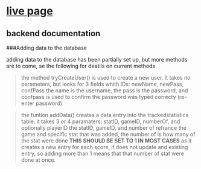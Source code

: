# [live page](https://0ddsh33p.github.io/SoccerStats)

## backend documentation

###Adding data to the database

adding data to the database has been partially set up, but more methods are to come, se the following for deatils on current methods

> the method tryCreateUser() is used to create a new user. It takes no parameters, but looks for 3 fields whith IDs: newName, newPass, confPass
> the name is the username, the pass is the password, and confpass is used to confirm the password was typed correcty (re-enter password)

> the funtion addData() creates a data entry into the trackedstatistics table. it takes 3 or 4 paramaters: statID, gameID, numberOf, and optionally playerID
> the statID, gameID, and number of refrance the game and specific stat that was added, the number of is how many of the stat were done **THIS SHOULD BE SET TO 1 IN MOST CASES** as it creates a new entry for each score, it does not update and existing entry, so adding more than 1 means that that number of stat were done at once.
